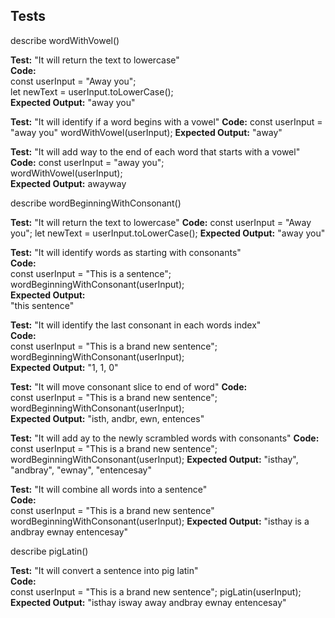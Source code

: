 ## Tests  

describe wordWithVowel()

**Test:** "It will return the text to lowercase"  
**Code:**  
const userInput = "Away you";  
let newText = userInput.toLowerCase();  
**Expected Output:** "away you"

**Test:** "It will identify if a word begins with a vowel"
**Code:** 
const userInput = "away you"
wordWithVowel(userInput);
**Expected Output:** "away"

**Test:** "It will add way to the end of each word that starts with a vowel"
**Code:**
const userInput = "away you";  
wordWithVowel(userInput);  
**Expected Output:** awayway

describe wordBeginningWithConsonant()

**Test:** "It will return the text to lowercase"
**Code:**
const userInput = "Away you";
let newText = userInput.toLowerCase();
**Expected Output:** "away you"

**Test:** "It will identify words as starting with consonants"  
**Code:**  
const userInput = "This is a sentence";  
wordBeginningWithConsonant(userInput);  
**Expected Output:**  
"this sentence"  

**Test:** "It will identify the last consonant in each words index"  
**Code:**  
const userInput = "This is a brand new sentence";  
wordBeginningWithConsonant(userInput);  
**Expected Output:** "1, 1, 0"  

**Test:** "It will move consonant slice to end of word"
**Code:**  
const userInput = "This is a brand new sentence";  
wordBeginningWithConsonant(userInput);  
**Expected Output:** "isth, andbr, ewn, entences"

**Test:** "It will add ay to the newly scrambled words with consonants"
**Code:**
const userInput = "This is a brand new sentence";
wordBeginningWithConsonant(userInput);
**Expected Output:** "isthay", "andbray", "ewnay", "entencesay"

**Test:** "It will combine all words into a sentence"  
**Code:**  
const userInput = "This is a brand new sentence"
wordBeginningWithConsonant(userInput);
**Expected Output:** "isthay is a andbray ewnay entencesay"  

describe pigLatin()  

**Test:** "It will convert a sentence into pig latin"  
**Code:**  
const userInput = "This is a brand new sentence";
pigLatin(userInput);
**Expected Output:** "isthay isway away andbray ewnay entencesay"
